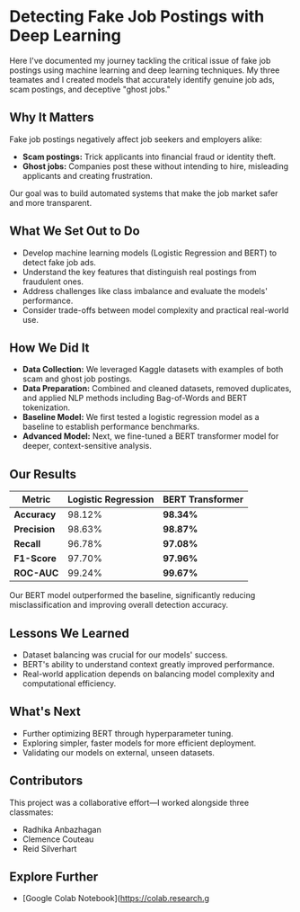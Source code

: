 # Detecting Fake Job Postings with Deep Learning

Here I've documented my journey tackling the critical issue of fake job postings using machine learning and deep learning techniques. My three teamates and I created models that accurately identify genuine job ads, scam postings, and deceptive "ghost jobs."

## Why It Matters
Fake job postings negatively affect job seekers and employers alike:
- **Scam postings:** Trick applicants into financial fraud or identity theft.
- **Ghost jobs:** Companies post these without intending to hire, misleading applicants and creating frustration.

Our goal was to build automated systems that make the job market safer and more transparent.

## What We Set Out to Do
- Develop machine learning models (Logistic Regression and BERT) to detect fake job ads.
- Understand the key features that distinguish real postings from fraudulent ones.
- Address challenges like class imbalance and evaluate the models' performance.
- Consider trade-offs between model complexity and practical real-world use.

## How We Did It
- **Data Collection:** We leveraged Kaggle datasets with examples of both scam and ghost job postings.
- **Data Preparation:** Combined and cleaned datasets, removed duplicates, and applied NLP methods including Bag-of-Words and BERT tokenization.
- **Baseline Model:** We first tested a logistic regression model as a baseline to establish performance benchmarks.
- **Advanced Model:** Next, we fine-tuned a BERT transformer model for deeper, context-sensitive analysis.

## Our Results

| Metric              | Logistic Regression | BERT Transformer |
|---------------------|---------------------|------------------|
| **Accuracy**        | 98.12%              | **98.34%**       |
| **Precision**       | 98.63%              | **98.87%**       |
| **Recall**          | 96.78%              | **97.08%**       |
| **F1-Score**        | 97.70%              | **97.96%**       |
| **ROC-AUC**         | 99.24%              | **99.67%**       |

Our BERT model outperformed the baseline, significantly reducing misclassification and improving overall detection accuracy.

## Lessons We Learned
- Dataset balancing was crucial for our models' success.
- BERT's ability to understand context greatly improved performance.
- Real-world application depends on balancing model complexity and computational efficiency.

## What's Next
- Further optimizing BERT through hyperparameter tuning.
- Exploring simpler, faster models for more efficient deployment.
- Validating our models on external, unseen datasets.

## Contributors
This project was a collaborative effort—I worked alongside three classmates:
- Radhika Anbazhagan
- Clemence Couteau
- Reid Silverhart

## Explore Further
- [Google Colab Notebook](https://colab.research.g
